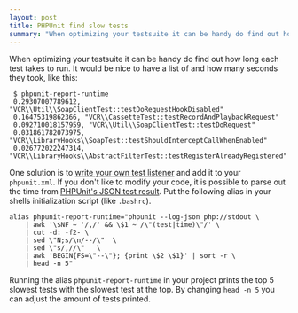 ```yaml
---
layout: post
title: PHPUnit find slow tests
summary: "When optimizing your testsuite it can be handy do find out how long each test takes to run. It would be nice to have a list of and how many seconds they took."
---
```


When optimizing your testsuite it can be handy do find out how long each test takes to run.
It would be nice to have a list of and how many seconds they took, like this:

     $ phpunit-report-runtime
     0.29307007789612, "VCR\\Util\\SoapClientTest::testDoRequestHookDisabled"
     0.16475319862366, "VCR\\CassetteTest::testRecordAndPlaybackRequest"
     0.092710018157959, "VCR\\Util\\SoapClientTest::testDoRequest"
     0.031861782073975, "VCR\\LibraryHooks\\SoapTest::testShouldInterceptCallWhenEnabled"
     0.026772022247314, "VCR\\LibraryHooks\\AbstractFilterTest::testRegisterAlreadyRegistered"

One solution is to [write your own test listener](http://stackoverflow.com/a/5218124/2618289) and add it to your `phpunit.xml`.
If you don't like to modify your code, it is possible to parse out the time from [PHPUnit's JSON test result](http://phpunit.de/manual/3.7/en/logging.html#logging.json). Put the following alias in your shells initialization script (like `.bashrc`).

    alias phpunit-report-runtime="phpunit --log-json php://stdout \
        | awk '\$NF ~ '/,/' && \$1 ~ /\"(test|time)\"/' \
        | cut -d: -f2- \
        | sed \"N;s/\n/--/\"  \
        | sed \"s/,//\"   \
        | awk 'BEGIN{FS=\"--\"}; {print \$2 \$1}' | sort -r \
        | head -n 5"

Running the alias `phpunit-report-runtime` in your project prints the top 5 slowest tests with the slowest test at the top.
By changing `head -n 5` you can adjust the amount of tests printed.